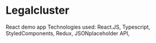 # Legalcluster
React demo app
Technologies used:
React.JS,
Typescript,
StyledComponents,
Redux,
JSONplaceholder API,
